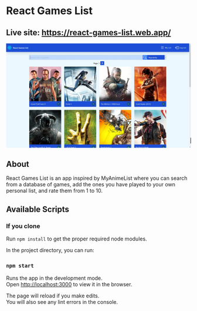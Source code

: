 # React Games List

## Live site: https://react-games-list.web.app/

![image](public/screenshot1.jpg?raw=true "Preview")

## About

React Games List is an app inspired by MyAnimeList where you can search from a database of games, add the ones you have played to your own personal list, and rate them from 1 to 10.

## Available Scripts

### If you clone

Run `npm install` to get the proper required node modules.

In the project directory, you can run:

### `npm start`

Runs the app in the development mode.<br />
Open [http://localhost:3000](http://localhost:3000) to view it in the browser.

The page will reload if you make edits.<br />
You will also see any lint errors in the console.
